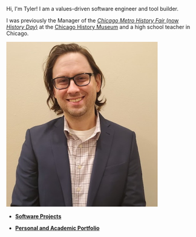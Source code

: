 <link rel="shortcut icon" type="image/x-icon" href="favicon.ico">

Hi, I'm Tyler! I am a values-driven software engineer and tool builder.

I was previously the Manager of the [_Chicago Metro History Fair_ (now _History Day_)](https://www.chicagohistory.org/education/historyday/) at the [Chicago History Museum](http://www.chicagohistory.org) and a high school teacher in Chicago.

![headshot of Tyler Monaghan](img/biopic-400w.jpg "headshot")

- **[Software Projects](projects.md)**

- **[Personal and Academic Portfolio](personal-portfolio.md)**
